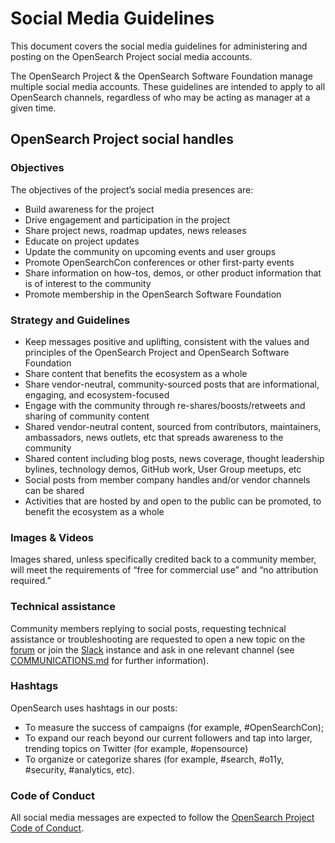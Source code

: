 # Social Media Guidelines


This document covers the social media guidelines for administering and posting on the OpenSearch Project social media accounts. 

The OpenSearch Project & the OpenSearch Software Foundation manage multiple social media accounts. These guidelines are intended to apply to all OpenSearch channels, regardless of who may be acting as manager at a given time.


## OpenSearch Project social handles

### Objectives

The objectives of the project’s social media presences are:

* Build awareness for the project
* Drive engagement and participation in the project
* Share project news, roadmap updates, news releases
* Educate on project updates
* Update the community on upcoming events and user groups
* Promote OpenSearchCon conferences or other first-party events
* Share information on how-tos, demos, or other product information that is of interest to the community
* Promote membership in the OpenSearch Software Foundation


### Strategy and Guidelines

* Keep messages positive and uplifting, consistent with the values and principles of the OpenSearch Project and OpenSearch Software Foundation
* Share content that benefits the ecosystem as a whole
* Share vendor-neutral, community-sourced posts that are informational, engaging, and ecosystem-focused
* Engage with the community through re-shares/boosts/retweets and sharing of community content
* Shared vendor-neutral content, sourced from contributors, maintainers, ambassadors, news outlets, etc that spreads awareness to the community
* Shared content including blog posts, news coverage, thought leadership bylines, technology demos, GitHub work, User Group meetups, etc
* Social posts from member company handles and/or vendor channels can be shared
* Activities that are hosted by and open to the public can be promoted, to benefit the ecosystem as a whole


### Images & Videos

Images shared, unless specifically credited back to a community member, will meet the requirements of “free for commercial use” and “no attribution required.”


### Technical assistance

Community members replying to social posts, requesting technical assistance or troubleshooting are requested to open a new topic on the [forum](https://forum.opensearch.org/) or join the [Slack](https://opensearch.org/slack.html) instance and ask in one relevant channel (see [COMMUNICATIONS.md](https://github.com/opensearch-project/community/blob/main/COMMUNICATIONS.md) for further information). 

### Hashtags

OpenSearch uses hashtags in our posts:

* To measure the success of campaigns (for example, #OpenSearchCon);
* To expand our reach beyond our current followers and tap into larger, trending topics on Twitter (for example, #opensource)
* To organize or categorize shares (for example, #search, #o11y, #security, #analytics, etc).


### Code of Conduct

All social media messages are expected to follow the [OpenSearch Project Code of Conduct](https://github.com/opensearch-project/.github/blob/main/CODE_OF_CONDUCT.md).

